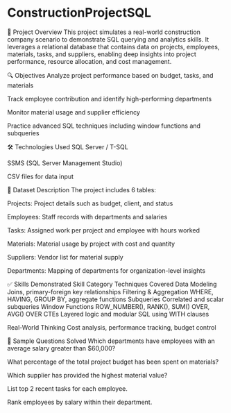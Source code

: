 # ConstructionProjectSQL

📘 Project Overview
This project simulates a real-world construction company scenario to demonstrate SQL querying and analytics skills. It leverages a relational database that contains data on projects, employees, materials, tasks, and suppliers, enabling deep insights into project performance, resource allocation, and cost management.

🔍 Objectives
Analyze project performance based on budget, tasks, and materials

Track employee contribution and identify high-performing departments

Monitor material usage and supplier efficiency

Practice advanced SQL techniques including window functions and subqueries

🛠️ Technologies Used
SQL Server / T-SQL

SSMS (SQL Server Management Studio) 

CSV files for data input



🧱 Dataset Description
The project includes 6 tables:

Projects: Project details such as budget, client, and status

Employees: Staff records with departments and salaries

Tasks: Assigned work per project and employee with hours worked

Materials: Material usage by project with cost and quantity

Suppliers: Vendor list for material supply

Departments: Mapping of departments for organization-level insights

✅ Skills Demonstrated
Skill Category	Techniques Covered
Data Modeling	Joins, primary-foreign key relationships
Filtering & Aggregation	WHERE, HAVING, GROUP BY, aggregate functions
Subqueries	Correlated and scalar subqueries
Window Functions	ROW_NUMBER(), RANK(), SUM() OVER, AVG() OVER
CTEs	Layered logic and modular SQL using WITH clauses

Real-World Thinking	Cost analysis, performance tracking, budget control

🧪 Sample Questions Solved
Which departments have employees with an average salary greater than $60,000?

What percentage of the total project budget has been spent on materials?

Which supplier has provided the highest material value?

List top 2 recent tasks for each employee.

Rank employees by salary within their department.






